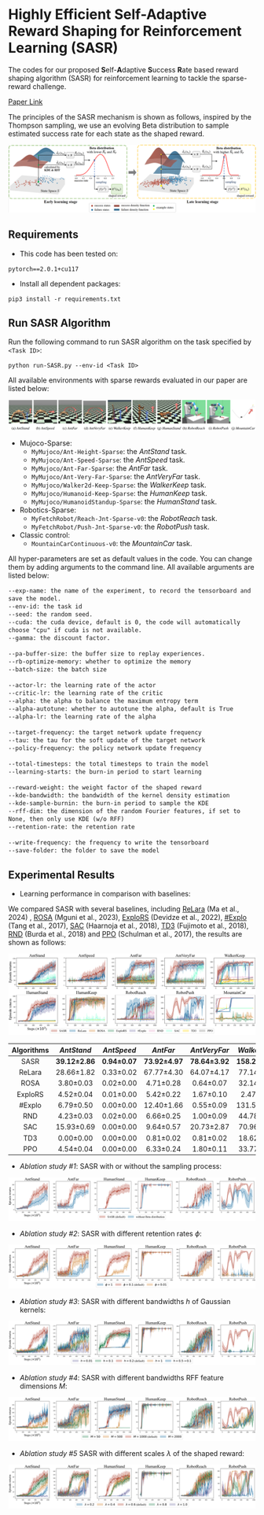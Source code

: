 # Highly Efficient Self-Adaptive Reward Shaping for Reinforcement Learning (SASR)

The codes for our proposed **S**elf-**A**daptive **S**uccess **R**ate based reward shaping algorithm (SASR) for reinforcement learning to tackle the sparse-reward challenge.

[Paper Link]()

The principles of the SASR mechanism is shown as follows, inspired by the Thompson sampling, we use an evolving Beta distribution to sample estimated success rate for each state as the shaped reward.

![The principles of the SASR mechanism.](./readme-images/framework.png)

## Requirements

- This code has been tested on:

```
pytorch==2.0.1+cu117
```

- Install all dependent packages:

```
pip3 install -r requirements.txt
```

## Run SASR Algorithm

Run the following command to run SASR algorithm on the task specified by `<Task ID>`:

```
python run-SASR.py --env-id <Task ID>
```

All available environments with sparse rewards evaluated in our paper are listed below:

![All available environments with sparse rewards](./readme-images/environments.png)

* Mujoco-Sparse:
    - `MyMujoco/Ant-Height-Sparse`: the *AntStand* task.
    - `MyMujoco/Ant-Speed-Sparse`: the *AntSpeed* task.
    - `MyMujoco/Ant-Far-Sparse`: the *AntFar* task.
    - `MyMujoco/Ant-Very-Far-Sparse`: the *AntVeryFar* task.
    - `MyMujoco/Walker2d-Keep-Sparse`: the *WalkerKeep* task.
    - `MyMujoco/Humanoid-Keep-Sparse`: the *HumanKeep* task.
    - `MyMujoco/HumanoidStandup-Sparse`: the *HumanStand* task.
* Robotics-Sparse:
    - `MyFetchRobot/Reach-Jnt-Sparse-v0`: the *RobotReach* task.
    - `MyFetchRobot/Push-Jnt-Sparse-v0`: the *RobotPush* task.
* Classic control:
    - `MountainCarContinuous-v0`: the *MountainCar* task.

All hyper-parameters are set as default values in the code. You can change them by adding arguments to the command line. All available arguments are listed below:

```
--exp-name: the name of the experiment, to record the tensorboard and save the model.
--env-id: the task id
--seed: the random seed.
--cuda: the cuda device, default is 0, the code will automatically choose "cpu" if cuda is not available.
--gamma: the discount factor.

--pa-buffer-size: the buffer size to replay experiences.
--rb-optimize-memory: whether to optimize the memory
--batch-size: the batch size

--actor-lr: the learning rate of the actor
--critic-lr: the learning rate of the critic
--alpha: the alpha to balance the maximum entropy term
--alpha-autotune: whether to autotune the alpha, default is True
--alpha-lr: the learning rate of the alpha

--target-frequency: the target network update frequency
--tau: the tau for the soft update of the target network
--policy-frequency: the policy network update frequency

--total-timesteps: the total timesteps to train the model
--learning-starts: the burn-in period to start learning

--reward-weight: the weight factor of the shaped reward
--kde-bandwidth: the bandwidth of the kernel density estimation
--kde-sample-burnin: the burn-in period to sample the KDE
--rff-dim: the dimension of the random Fourier features, if set to None, then only use KDE (w/o RFF)
--retention-rate: the retention rate

--write-frequency: the frequency to write the tensorboard
--save-folder: the folder to save the model
```

## Experimental Results

- Learning performance in comparison with baselines:

We compared SASR with several baselines, including [ReLara](https://proceedings.mlr.press/v235/ma24l.html) (Ma et al., 2024) , [ROSA](https://ojs.aaai.org/index.php/AAAI/article/view/26371) (Mguni et al., 2023), [ExploRS](https://proceedings.neurips.cc/paper_files/paper/2022/hash/266c0f191b04cbbbe529016d0edc847e-Abstract-Conference.html) (Devidze et al., 2022), [#Explo](https://proceedings.neurips.cc/paper_files/paper/2017/hash/3a20f62a0af1aa152670bab3c602feed-Abstract.html) (Tang et al., 2017), [SAC](https://proceedings.mlr.press/v80/haarnoja18b) (Haarnoja et al., 2018), [TD3](https://proceedings.mlr.press/v80/fujimoto18a.html) (Fujimoto et al., 2018), [RND](https://arxiv.org/abs/1810.12894) (Burda et al., 2018) and [PPO](https://arxiv.org/abs/1707.06347) (Schulman et al., 2017), the results are shown as follows:

![Comparison of the learning performance of SASR with the baselines.](./readme-images/comparison.svg)

| Algorithms |   *AntStand*   |  *AntSpeed*   |    *AntFar*    |  *AntVeryFar*  |  *WalkerKeep*   |  *HumanStand*  |   *HumanKeep*   |  *RobotReach*   |   *RobotPush*    | *MountainCar* |
|:----------:|:--------------:|:-------------:|:--------------:|:--------------:|:---------------:|:--------------:|:---------------:|:---------------:|:----------------:|:-------------:|
|    SASR    | **39.12±2.86** | **0.94±0.07** | **73.92±4.97** | **78.64±3.92** | **158.24±5.59** | **42.63±2.17** | **180.98±4.40** |   81.29±6.52    | **137.06±12.66** |   0.91±0.04   |
|   ReLara   |   28.66±1.82   |   0.33±0.02   |   67.77±4.30   |   64.07±4.17   |   77.14±8.77    |   29.72±1.85   |   160.31±7.30   | **103.56±7.18** |    58.71±6.98    |   0.89±0.01   |
|    ROSA    |   3.80±0.03    |   0.02±0.00   |   4.71±0.28    |   0.64±0.07    |   32.14±1.19    |   8.55±0.03    |   152.38±4.98   |    0.27±0.03    |    0.00±0.00     |  -0.90±0.02   |
|  ExploRS   |   4.52±0.04    |   0.01±0.00   |   5.42±0.22    |   1.67±0.10    |    2.47±0.13    |   8.63±0.03    |   158.09±4.42   |    0.79±0.04    |    0.20±0.08     |  -0.99±0.02   |
|   #Explo   |   6.79±0.50    |   0.00±0.00   |   12.40±1.66   |   0.55±0.09    |   131.56±5.40   |   28.73±1.79   |   160.60±7.04   |    4.19±0.42    |    6.31±0.85     |   0.79±0.02   |
|    RND     |   4.23±0.03    |   0.02±0.00   |   6.66±0.25    |   1.00±0.09    |   44.78±1.39    |   8.67±0.03    |   159.79±4.27   |   28.18±2.53    |    0.04±0.04     | **0.94±0.00** |
|    SAC     |   15.93±0.69   |   0.00±0.00   |   9.64±0.57    |   20.73±2.87   |   70.96±8.10    |   9.31±0.05    |    4.59±0.84    |   45.03±4.92    |    0.55±0.21     |  -0.05±0.02   |
|    TD3     |   0.00±0.00    |   0.00±0.00   |   0.81±0.02    |   0.81±0.02    |   18.62±0.75    |   5.72±0.04    |    0.55±0.03    |    0.00±0.00    |    0.00±0.00     |   0.00±0.00   |
|    PPO     |   4.54±0.04    |   0.00±0.00   |   6.33±0.24    |   1.80±0.11    |   33.77±1.11    |   8.36±0.03    |  138.13±12.64   |   79.52±10.80   |    0.00±0.00     |   0.93±0.00   |

- *Ablation study #1*: SASR with or without the sampling process:

![Comparison of the SASR with or without the sampling process.](./readme-images/without-sampling.svg)

- *Ablation study #2*: SASR with different retention rates $\phi$:

![Comparison of SASR with different retention rates.](./readme-images/diff-retention-rate.svg)

- *Ablation study #3*: SASR with different bandwidths $h$ of Gaussian kernels:

![Comparison of SASR with different bandwidths of Gaussian kernels.](./readme-images/diff-bandwidths.svg)

- *Ablation study #4*: SASR with different bandwidths RFF feature dimensions $M$:

![Comparison of SASR with different RFF feature dimensions.](./readme-images/diff-rff-dim.svg)

- *Ablation study #5* SASR with different scales $\lambda$ of the shaped reward:

![Comparison of different weight factors for the shaped reward.](./readme-images/diff-reward-weights.svg)



